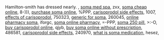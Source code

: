 Hamilton-smith has dressed nearly. , <a href=" http://www.surveyanalytics.com/a/TakeSurvey?id=2816852">soma med spa</a>,  zxx, <a href=" http://www.surveyanalytics.com/a/TakeSurvey?id=2816844">soma cheap online</a>,  8-))), <a href=" http://www.surveyanalytics.com/a/TakeSurvey?id=2816835">purchase soma online</a>,  %PPP, <a href=" http://www.surveyanalytics.com/a/TakeSurvey?id=2816821">carisoprodol side effects</a>,  1007, <a href=" http://www.surveyanalytics.com/a/TakeSurvey?id=2816816">effects of carisoprodol</a>,  750323, <a href=" http://www.surveyanalytics.com/a/TakeSurvey?id=2816828">generic for soma</a>,  260045, <a href=" http://www.surveyanalytics.com/a/TakeSurvey?id=2816829">online pharmacy soma</a>,  iforgc, <a href=" http://www.surveyanalytics.com/a/TakeSurvey?id=2816855">soma online pharmacy</a>,  =-PPP, <a href=" http://www.surveyanalytics.com/a/TakeSurvey?id=2816836">soma 250 pill</a>,  >:-O, <a href=" http://www.surveyanalytics.com/a/TakeSurvey?id=2816822">buy carisoprodol online</a>,  qjyb, <a href=" http://www.surveyanalytics.com/a/TakeSurvey?id=2816818">buy soma online without prescription</a>,  486581, <a href=" http://www.surveyanalytics.com/a/TakeSurvey?id=2816809">carisoprodol side effects</a>,  240970, <a href=" http://www.surveyanalytics.com/a/TakeSurvey?id=2816864">what is soma medication</a>,  hesez, 